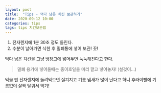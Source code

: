 ```yaml
---
layout: post
title:  "Tips - 먹다 남은 치킨 보관하기"
date: 2020-09-12 10:00
categories: tips
tags: tips 치킨보관법
---
```


1. 전자렌지에 1분 30초 정도 돌린다.
2. 수분이 날아가면 식힌 후 밀폐통에 넣어 보관! 끗!

먹다 남은 치킨을 그냥 냉장고에 넣어두면 눅눅해진다고 한다.

>밀폐 용기에 넣어둘때는 종이호일을 미리 깔고 넣어놓자! (설겆이...)


먹을 땐 전자렌지에 돌려먹으면 질겨지고 기름 냄새가 많이 난다고 하니 후라이팬에 기름없이 살짝 달궈서 먹기!